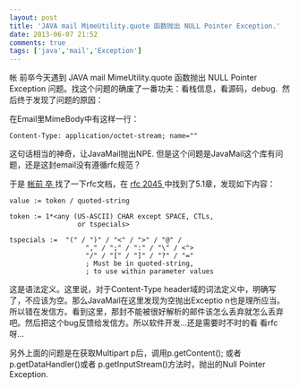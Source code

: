 ```yaml
---
layout: post
title: 'JAVA mail MimeUtility.quote 函数抛出 NULL Pointer Exception.'
date: 2013-06-07 21:52
comments: true
tags: ['java','mail','Exception']
---
```


帐 前卒今天遇到 JAVA mail MimeUtility.quote 函数抛出 NULL Pointer Exception
问题。找这个问题的确废了一番功夫：看栈信息，看源码，debug.  然后终于发现了问题的原因：

在Email里MimeBody中有这样一行：

    Content-Type: application/octet-stream; name=""
这句话相当的神奇，让JavaMail抛出NPE. 但是这个问题是JavaMail这个库有问题，还是这封email没有遵循rfc规范？

于是 [ 帐前 卒 ](http://chillyc.info) 找了一下rfc文档，在 [ rfc 2045
](http://www.ietf.org/rfc/rfc2045.txt) 中找到了5.1章，发现如下内容：

    value := token / quoted-string
    
    token := 1*<any (US-ASCII) CHAR except SPACE, CTLs,
                     or tspecials>
    
    tspecials :=  "(" / ")" / "<" / ">" / "@" /
                       "," / ";" / ":" / "\" / <">
                       "/" / "[" / "]" / "?" / "="
                       ; Must be in quoted-string,
                       ; to use within parameter values
这是语法定义。这里说，对于Content-Type header域的词法定义中，明确写了，不应该为空。那么JavaMail在这里发现为空抛出Exceptio
n也是理所应当。所以错在发信方。看到这里，那封不能被很好解析的邮件该怎么丢弃就怎么丢弃吧。然后把这个bug反馈给发信方。所以软件开发...还是需要时不时的看
看rfc呀...

另外上面的问题是在获取Multipart p后，调用p.getContent(); 或者 p.getDataHandler()或者
p.getInputStream()方法时，抛出的Null Pointer Exception.  

